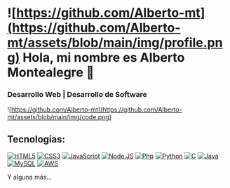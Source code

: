 # ![https://github.com/Alberto-mt](https://github.com/Alberto-mt/assets/blob/main/img/profile.png) Hola, mi nombre es Alberto Montealegre 👋
### Desarrollo Web | Desarrollo de Software

![https://github.com/Alberto-mt](https://github.com/Alberto-mt/assets/blob/main/img/code.png)

## Tecnologías:
[![HTML5](https://img.shields.io/badge/HTML5-F64A1D?style=for-the-badge&logo=HTML5&logoColor=white&labelColor=101010)](https://github.com/Alberto-mt/HTML5_CSS3)
[![CSS3](https://img.shields.io/badge/CSS3-196FB4?style=for-the-badge&logo=CSS3&logoColor=white&labelColor=101010)](https://github.com/Alberto-mt/HTML5_CSS3)
[![JavaScript](https://img.shields.io/badge/JavaScript-F7DF1E?style=for-the-badge&logo=javascript&logoColor=white&labelColor=101010)](https://github.com/Alberto-mt/JavaScript_JQuery)
[![Node.JS](https://img.shields.io/badge/Node.JS-339933?style=for-the-badge&logo=node.js&logoColor=white&labelColor=101010)](https://github.com/Alberto-mt/Alberto-mt)
[![Php](https://img.shields.io/badge/Php-787CB5?style=for-the-badge&logo=php&logoColor=white&labelColor=101010)](https://github.com/Alberto-mt/Alberto-mt)
[![Python](https://img.shields.io/badge/Python-yellow?style=for-the-badge&logo=python&logoColor=white&labelColor=101010)](https://github.com/Alberto-mt/Alberto-mt)
[![C](https://img.shields.io/badge/LENGUAJE_C-blue?style=for-the-badge&logo=C&logoColor=white&labelColor=101010)](https://github.com/Alberto-mt/C)
[![Java](https://img.shields.io/badge/Java-red?style=for-the-badge&logo=oracle&logoColor=white&labelColor=101010)](https://github.com/Alberto-mt/Java)
[![MySQL](https://img.shields.io/badge/MySQL-4479A1?style=for-the-badge&logo=mysql&logoColor=white&labelColor=101010)](https://github.com/Alberto-mt/Java)
[![AWS](https://img.shields.io/badge/AWS-ff9900?style=for-the-badge&logo=amazon&logoColor=white&labelColor=101010)](https://github.com/Alberto-mt/AWS)

Y alguna más...

<!--
**Alberto-mt/Alberto-mt** is a ✨ _special_ ✨ repository because its `README.md` (this file) appears on your GitHub profile.

Here are some ideas to get you started:

- 🔭 I’m currently working on ...
- 🌱 I’m currently learning ... Desarrollador AWS
- 👯 I’m looking to collaborate on ...
- 🤔 I’m looking for help with ...
- 💬 Ask me about ...
- 📫 How to reach me: ...
- 😄 Pronouns: ...
- ⚡ Fun fact: ...
-->
